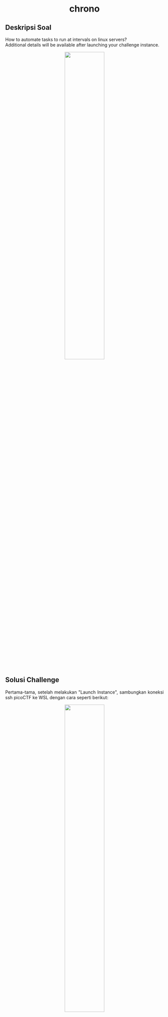 <h1 align="center">chrono</h1>

## Deskripsi Soal
<p align="justify">How to automate tasks to run at intervals on linux servers?<br>
Additional details will be available after launching your challenge instance.</p>
<p align="center">
<img src="https://github.com/jjchoNC/ctf-writeups/blob/main/PICO%20CTF%202023/General%20Skills/chrono/Files/6.PNG"  width="50%" height="auto"/>
</p>

## Solusi Challenge 
<p align="justify">Pertama-tama, setelah melakukan "Launch Instance", sambungkan koneksi ssh picoCTF ke WSL dengan cara seperti berikut:</p>
<p align="center">
<img src="https://github.com/jjchoNC/ctf-writeups/blob/main/PICO%20CTF%202023/General%20Skills/chrono/Files/1.PNG"  width="50%" height="auto"/>
</p>
<p align="justify">Setelah menyambungkan koneksi ke WSL, langsung cek apakah ada file/folder yang tersedia pada machine tersebut.</p>
<p align="center">
<img src="https://github.com/jjchoNC/ctf-writeups/blob/main/PICO%20CTF%202023/General%20Skills/chrono/Files/2.PNG"  width="50%" height="auto"/>
</p>
<p align="justify">Setelah dicek tidak ada folder ataupun file pada user, kemudian pindah ke directory root dan lakukan pengecekan kembali dan ditemukan folder challenge.</p>
<p align="center">
<img src="https://github.com/jjchoNC/ctf-writeups/blob/main/PICO%20CTF%202023/General%20Skills/chrono/Files/3.PNG"  width="50%" height="auto"/>
</p>
<p align="justify">Setelah itu, change directory ke folder challenge dan melakukan pengecekkan isi folder tersebut dan ditemukan file metadata.json</p>
<p align="center">
<img src="https://github.com/jjchoNC/ctf-writeups/blob/main/PICO%20CTF%202023/General%20Skills/chrono/Files/4.PNG"  width="50%" height="auto"/>
</p>
<p align="justify">yang terakhir lihat isi file tersebut dengan menggunakan perintah "cat metadata.json" dan ditemukan flagnya</p>
<p align="center">
<img src="https://github.com/jjchoNC/ctf-writeups/blob/main/PICO%20CTF%202023/General%20Skills/chrono/Files/5.PNG"  width="75%" height="auto"/>
</p>


## Flag

```
picoCTF{Sch3DUL7NG_T45K3_L1NUX_1b4d8744}
```
